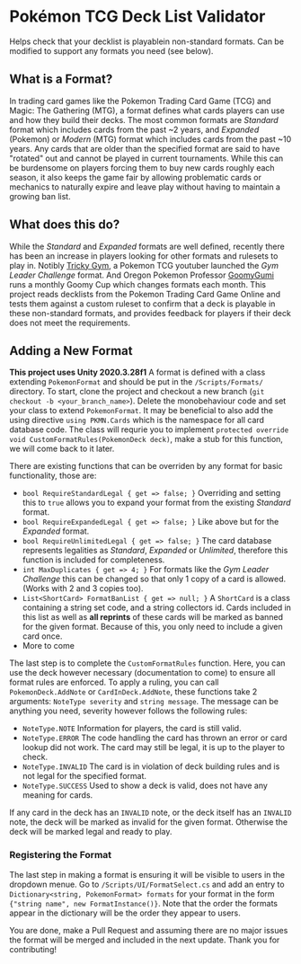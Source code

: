 # Pokémon TCG Deck List Validator
Helps check that your decklist is playablein non-standard formats. Can be modified to support any formats you need (see below).

## What is a Format?
In trading card games like the Pokemon Trading Card Game (TCG) and Magic: The Gathering (MTG), a format defines what cards players can use and how they build their decks. The most common formats are *Standard* format which includes cards from the past ~2 years, and *Expanded* (Pokemon) or *Modern* (MTG) format which includes cards from the past ~10 years. Any cards that are older than the specified format are said to have "rotated" out and cannot be played in current tournaments. 
While this can be burdensome on players forcing them to buy new cards roughly each season, it also keeps the game fair by allowing problematic cards or mechanics to naturally expire and leave play without having to maintain a growing ban list.

## What does this do?
While the *Standard* and *Expanded* formats are well defined, recently there has been an increase in players looking for other formats and rulesets to play in. Notibly [Tricky Gym](https://www.youtube.com/c/TrickyGym), a Pokemon TCG youtuber launched the *Gym Leader Challenge* format. And Oregon Pokemon Professor [GoomyGumi](https://www.twitch.tv/goomygumi) runs a monthly Goomy Cup which changes formats each month. This project reads decklists from the Pokemon Trading Card Game Online and tests them against a custom ruleset to confirm that a deck is playable in these non-standard formats, and provides feedback for players if their deck does not meet the requirements.

## Adding a New Format
**This project uses Unity 2020.3.28f1**
A format is defined with a class extending `PokemonFormat` and should be put in the `/Scripts/Formats/` directory. To start, clone the project and checkout a new branch (`git checkout -b <your_branch_name>`). Delete the monobehaviour code and set your class to extend `PokemonFormat`. It may be beneficial to also add the using directive `using PKMN.Cards` which is the namespace for all card database code.
The class will requrie you to implement `protected override void CustomFormatRules(PokemonDeck deck)`, make a stub for this function, we will come back to it later.

There are existing functions that can be overriden by any format for basic functionality, those are:
- `bool RequireStandardLegal { get => false; }` Overriding and setting this to `true` allows you to expand your format from the existing *Standard* format.
- `bool RequireExpandedLegal { get => false; }` Like above but for the *Expanded* format.
- `bool RequireUnlimitedLegal { get => false; }` The card database represents legalities as *Standard*, *Expanded* or *Unlimited*, therefore this function is included for completeness.
- `int MaxDuplicates { get => 4; }` For formats like the *Gym Leader Challenge* this can be changed so that only 1 copy of a card is allowed. (Works with 2 and 3 copies too).
- `List<ShortCard> FormatBanList { get => null; }` A `ShortCard` is a class containing a string set code, and a string collectors id. Cards included in this list as well as **all reprints** of these cards will be marked as banned for the given format. Because of this, you only need to include a given card once.
- More to come

The last step is to complete the `CustomFormatRules` function. Here, you can use the deck however necessary (documentation to come) to ensure all format rules are enforced.
To apply a ruling, you can call `PokemonDeck.AddNote` or `CardInDeck.AddNote`, these functions take 2 arguments: `NoteType severity` and `string message`. The message can be anything you need, severity however follows the following rules:
- `NoteType.NOTE` Information for players, the card is still valid.
- `NoteType.ERROR` The code handling the card has thrown an error or card lookup did not work. The card may still be legal, it is up to the player to check.
- `NoteType.INVALID` The card is in violation of deck building rules and is not legal for the specified format.
- `NoteType.SUCCESS` Used to show a deck is valid, does not have any meaning for cards.

If any card in the deck has an `INVALID` note, or the deck itself has an `INVALID` note, the deck will be marked as invalid for the given format. Otherwise the deck will be marked legal and ready to play.

### Registering the Format
The last step in making a format is ensuring it will be visible to users in the dropdown menue. Go to `/Scripts/UI/FormatSelect.cs` and add an entry to `Dictionary<string, PokemonFormat> formats` for your format in the form `{"string name", new FormatInstance()}`. Note that the order the formats appear in the dictionary will be the order they appear to users.

You are done, make a Pull Request and assuming there are no major issues the format will be merged and included in the next update. Thank you for contributing!
